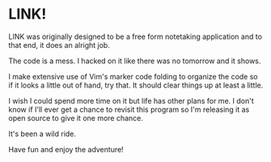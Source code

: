 LINK!
=====

LINK was originally designed to be a free form notetaking application
and to that end, it does an alright job.

The code is a mess. I hacked on it like there was no tomorrow and it
shows.

I make extensive use of Vim's marker code folding to organize the code
so if it looks a little out of hand, try that. It should clear things
up at least a little.

I wish I could spend more time on it but life has other plans for me. I
don't know if I'll ever get a chance to revisit this program so I'm
releasing it as open source to give it one more chance.

It's been a wild ride.

Have fun and enjoy the adventure!
